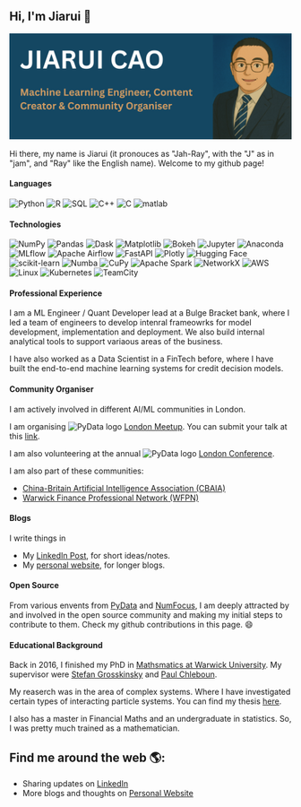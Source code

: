 ## Hi, I'm Jiarui 👋

<img src="profile_pic.png">


Hi there, my name is Jiarui (it pronouces as "Jah-Ray", with the "J" as in "jam", and "Ray" like the English name). Welcome to my github page! 

#### Languages 
![Python](https://img.shields.io/badge/-Python-000?&logo=Python) ![R](https://img.shields.io/badge/-R-000?&logo=R) ![SQL](https://img.shields.io/badge/-SQL-000?&logo=MySQL&logoColor=white) ![C++](https://img.shields.io/badge/-C++-000?&logo=c%2B%2B) ![C](https://img.shields.io/badge/-C-000?&logo=C) ![matlab](https://img.shields.io/badge/-matlab-000?&logo=matlab) 


#### Technologies
![NumPy](https://img.shields.io/badge/-NumPy-000?&logo=numpy) ![Pandas](https://img.shields.io/badge/-Pandas-000?&logo=pandas) ![Dask](https://img.shields.io/badge/-Dask-000?&logo=dask) ![Matplotlib](https://img.shields.io/badge/-Matplotlib-000?&logo=matplotlib) ![Bokeh](https://img.shields.io/badge/-Bokeh-000?&logo=Bokeh) ![Jupyter](https://img.shields.io/badge/-Jupyter-000?&logo=jupyter) ![Anaconda](https://img.shields.io/badge/-Anaconda-000?&logo=anaconda) ![MLflow](https://img.shields.io/badge/-MLflow-000?&logo=mlflow) ![Apache Airflow](https://img.shields.io/badge/-Apache%20Airflow-000?&logo=apache-airflow) ![FastAPI](https://img.shields.io/badge/-FastAPI-000?&logo=fastapi) ![Plotly](https://img.shields.io/badge/-Plotly-000?&logo=plotly) ![Hugging Face](https://img.shields.io/badge/-Hugging%20Face-000?&logo=huggingface) ![scikit-learn](https://img.shields.io/badge/-scikit--learn-000?&logo=scikitlearn) ![Numba](https://img.shields.io/badge/-Numba-000?&logo=numba) ![CuPy](https://img.shields.io/badge/-CuPy-000?&logo=cupy) ![Apache Spark](https://img.shields.io/badge/-Apache%20Spark-000?&logo=apachespark) ![NetworkX](https://img.shields.io/badge/-NetworkX-000) ![AWS](https://img.shields.io/badge/-AWS-000?&logo=amazon-aws) ![Linux](https://img.shields.io/badge/-Linux-000?&logo=linux) ![Kubernetes](https://img.shields.io/badge/-Kubernetes-000?&logo=kubernetes) ![TeamCity](https://img.shields.io/badge/-TeamCity-000?&logo=teamcity)



#### Professional Experience


I am a ML Engineer / Quant Developer lead at a Bulge Bracket bank, where I led a team of engineers to develop intenral frameowrks for model development, implementation and deployment. We also build internal analytical tools to support variaous areas of the business.

I have also worked as a Data Scientist in a FinTech before, where I have built the end-to-end machine learning systems for credit decision models. 

#### Community Organiser

I am actively involved in different AI/ML communities in London. 


I am organising <img src="https://pydata.org/wp-content/uploads/2019/06/pydata-logo-final.png" height="25" style="vertical-align: text-bottom;" alt="PyData logo"> [London Meetup](https://www.meetup.com/pydata-london-meetup/). You can submit your talk at this [link](https://london.pydata.org/submit-a-talk/).

I am also volunteering at the annual <img src="https://pydata.org/wp-content/uploads/2019/06/pydata-logo-final.png" height="25" style="vertical-align: text-bottom;" alt="PyData logo"> [London Conference](https://pydata.org/london2025/home). 

I am also part of these communities: 

- [China-Britain Artificial Intelligence Association (CBAIA)](https://www.cbaia.org.uk/en/)
- [Warwick Finance Professional Network (WFPN)](https://www.linkedin.com/groups/2098432/) 

#### Blogs 
I write things in 

- My [LinkedIn Post](https://www.linkedin.com/in/jiaruicao/), for short ideas/notes. 
- My [personal website](https://jiaruicao.github.io/), for longer blogs. 


#### Open Source

From various envents from [PyData](https://pydata.org/) and [NumFocus](https://numfocus.org/), I am deeply attracted by and involved in the open source community and making my initial steps to contribute to them. Check my github contributions in this page. 😄

#### Educational Background 

Back in 2016, I finished my PhD in [Mathsmatics at Warwick University](https://warwick.ac.uk/fac/sci/maths/). My supervisor were [Stefan Grosskinsky](https://stefangrosskinsky.com/) and [Paul Chleboun](https://warwick.ac.uk/fac/sci/statistics/staff/academic-research/chleboun/). 

My reaserch was in the area of complex systems. Where I have investigated certain types of interacting particle systems. You can find my thesis [here](https://wrap.warwick.ac.uk/id/eprint/77674/). 

I also has a master in Financial Maths and an undergraduate in statistics. So, I was pretty much trained as a mathematician. 


 
## Find me around the web 🌎:

- Sharing updates on [LinkedIn](https://www.linkedin.com/in/jiaruicao/)
- More blogs and thoughts on [Personal Website](https://jiaruicao.github.io/)





<!--
**jiaruicao/jiaruicao** is a ✨ _special_ ✨ repository because its `README.md` (this file) appears on your GitHub profile.

Here are some ideas to get you started:

- 🔭 I’m currently working on ...
- 🌱 I’m currently learning ...
- 👯 I’m looking to collaborate on ...
- 🤔 I’m looking for help with ...
- 💬 Ask me about ...
- 📫 How to reach me: ...
- 😄 Pronouns: ...
- ⚡ Fun fact: ...
-->
